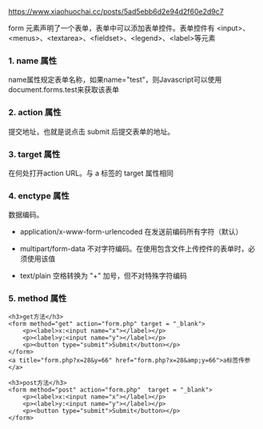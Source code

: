 https://www.xiaohuochai.cc/posts/5ad5ebb6d2e94d2f60e2d9c7

form 元素声明了一个表单，表单中可以添加表单控件。表单控件有 \<input>、\<menus>、\<textarea>、\<fieldset>、\<legend>、\<label>等元素

### 1. name 属性
name属性规定表单名称，如果name="test"，则Javascript可以使用document.forms.test来获取该表单

### 2. action 属性
提交地址，也就是说点击 submit 后提交表单的地址。

### 3. target 属性
在何处打开action URL。与 a 标签的 target 属性相同

### 4. enctype 属性
数据编码。

- application/x-www-form-urlencoded 在发送前编码所有字符（默认）

- multipart/form-data 不对字符编码。在使用包含文件上传控件的表单时，必须使用该值

- text/plain 空格转换为 "+" 加号，但不对特殊字符编码

### 5. method 属性
```
<h3>get方法</h3>
<form method="get" action="form.php" target = "_blank">
    <p><label>x:<input name="x"></label></p>
    <p><label>y:<input name="y"></label></p>
    <p><button type="submit">Submit</button></p>
</form>    
<a title="form.php?x=28&y=66" href="form.php?x=28&amp;y=66">a标签传参</a>

<h3>post方法</h3>
<form method="post" action="form.php"  target = "_blank">
    <p><label>x:<input name="x"></label></p>
    <p><label>y:<input name="y"></label></p>
    <p><button type="submit">Submit</button></p>
</form>  
```